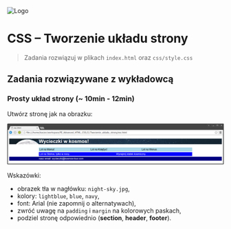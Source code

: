 <img alt="Logo" src="http://coderslab.pl/svg/logo-coderslab.svg" width="400">

# CSS &ndash; Tworzenie układu strony

> Zadania rozwiązuj w plikach ```index.html``` oraz ```css/style.css```

## Zadania rozwiązywane z wykładowcą

### Prosty układ strony (~ 10min - 12min)
Utwórz stronę jak na obrazku:

![Układ_strony](images/layout.png)

Wskazówki:

* obrazek tła w nagłówku: ```night-sky.jpg```,
* kolory: ```lightblue```, ```blue```, ```navy```,
* font: Arial (nie zapomnij o alternatywach),
* zwróć uwagę na ```padding``` i ```margin``` na kolorowych paskach,
* podziel stronę odpowiednio (**section**, **header**, **footer**).

